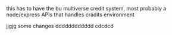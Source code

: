 this has to have the bu multiverse credit system, most probably a node/express APIs that handles cradits environment


jjgjg
some changes
dddddddddddd
cdcdcd